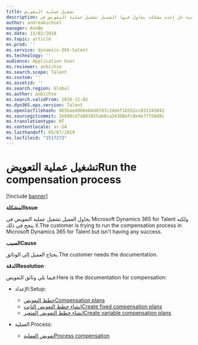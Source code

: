 ```yaml
---
title: تشغيل عملية التعويض
description: يشرح هذا المقال كيفية حل إحدى مشكلة يحاول فيها العميل تشغيل عملية التعويض في Microsoft Dynamics 365 for Talent ولكنه لا ينجح في ذلك.
author: andreabichsel
manager: AnnBe
ms.date: 11/02/2018
ms.topic: article
ms.prod: ''
ms.service: dynamics-365-talent
ms.technology: ''
audience: Application User
ms.reviewer: anbichse
ms.search.scope: Talent
ms.custom: ''
ms.assetid: ''
ms.search.region: Global
ms.author: anbichse
ms.search.validFrom: 2018-11-02
ms.dyn365.ops.version: Talent
ms.openlocfilehash: 865baedd66eb6d87d7c2ddef1b552cc831345842
ms.sourcegitcommit: 2b890cd7a801055ab0ca24398efc8e4e777d4d8c
ms.translationtype: HT
ms.contentlocale: ar-SA
ms.lasthandoff: 05/07/2019
ms.locfileid: "1517273"
---
```

# <a name="run-the-compensation-process"></a><span data-ttu-id="3e038-103">تشغيل عملية التعويض</span><span class="sxs-lookup"><span data-stu-id="3e038-103">Run the compensation process</span></span>

[!include [banner](includes/banner.md)]

<span data-ttu-id="3e038-104">**المشكلة**</span><span class="sxs-lookup"><span data-stu-id="3e038-104">**Issue**</span></span>

<span data-ttu-id="3e038-105">يحاول العميل تشغيل عملية التعويض في Microsoft Dynamics 365 for Talent ولكنه لا ينجح في ذلك.</span><span class="sxs-lookup"><span data-stu-id="3e038-105">The customer is trying to run the compensation process in Microsoft Dynamics 365 for Talent but isn't having any success.</span></span>

<span data-ttu-id="3e038-106">**السبب**</span><span class="sxs-lookup"><span data-stu-id="3e038-106">**Cause**</span></span>

<span data-ttu-id="3e038-107">يحتاج العميل إلى الوثائق.</span><span class="sxs-lookup"><span data-stu-id="3e038-107">The customer needs the documentation.</span></span>

<span data-ttu-id="3e038-108">**‏‏الدقة**</span><span class="sxs-lookup"><span data-stu-id="3e038-108">**Resolution**</span></span>

<span data-ttu-id="3e038-109">فيما يلي وثائق التعويض:</span><span class="sxs-lookup"><span data-stu-id="3e038-109">Here is the documentation for compensation:</span></span>

- <span data-ttu-id="3e038-110">الإعداد:</span><span class="sxs-lookup"><span data-stu-id="3e038-110">Setup:</span></span>

    - [<span data-ttu-id="3e038-111">خطط التعويض</span><span class="sxs-lookup"><span data-stu-id="3e038-111">Compensation plans</span></span>](https://docs.microsoft.com/en-us/dynamics365/unified-operations/talent/compensation-plans)
    - [<span data-ttu-id="3e038-112">إنشاء خطط التعويض الثابت</span><span class="sxs-lookup"><span data-stu-id="3e038-112">Create fixed compensation plans</span></span>](https://docs.microsoft.com/en-us/dynamics365/unified-operations/talent/create-fixed-compensation-plans)
    - [<span data-ttu-id="3e038-113">إنشاء خطط التعويض المتغير</span><span class="sxs-lookup"><span data-stu-id="3e038-113">Create variable compensation plans</span></span>](https://docs.microsoft.com/en-us/dynamics365/unified-operations/talent/create-variable-compensation-plans)

- <span data-ttu-id="3e038-114">العملية:</span><span class="sxs-lookup"><span data-stu-id="3e038-114">Process:</span></span>

    - [<span data-ttu-id="3e038-115">تعويض العملية</span><span class="sxs-lookup"><span data-stu-id="3e038-115">Process compensation</span></span>](https://docs.microsoft.com/en-us/dynamics365/unified-operations/talent/process-compensation)

